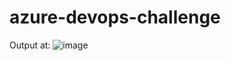 # azure-devops-challenge

Output at: ![image](https://github.com/mailneerajibm/azure-devops-chal/assets/37997251/1aeb4c05-791d-41c0-b2e0-998382caf865)





